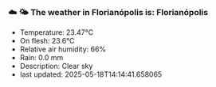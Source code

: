 ### ☁️ 🌤️  The weather in Florianópolis is: Florianópolis

- Temperature: 23.47°C
- On flesh: 23.6°C
- Relative air humidity: 66%
- Rain: 0.0 mm
- Description: Clear sky
- last updated: 2025-05-18T14:14:41.658065
